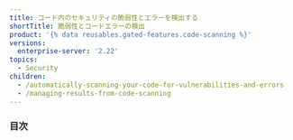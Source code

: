```yaml
---
title: コード内のセキュリティの脆弱性とエラーを検出する
shortTitle: 脆弱性とコードエラーの検出
product: '{% data reusables.gated-features.code-scanning %}'
versions:
  enterprise-server: '2.22'
topics:
  - Security
children:
  - /automatically-scanning-your-code-for-vulnerabilities-and-errors
  - /managing-results-from-code-scanning
---
```

<!--See /content/code-security/secure-coding for the latest version of this article -->
### 目次
